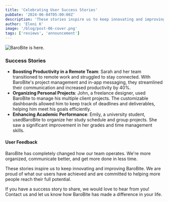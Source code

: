 ```yaml
---
title: 'Celebrating User Success Stories'
pubDate: '2024-06-04T05:00:00Z'
description: 'These stories inspire us to keep innovating and improving BaroBite. We are proud of what our users have achieved and are committed to helping more people reach their full potential.'
author: 'Eleni K'
image: '/blog/post-06-cover.png'
tags: ['reviews', 'announcement']
---
```


![BaroBite is here.](/blog/post-06.png)

### Success Stories

- **Boosting Productivity in a Remote Team**: Sarah and her team transitioned to remote work and struggled to stay connected. With BaroBite's project management and in-app messaging, they streamlined their communication and increased productivity by 40%.
- **Organizing Personal Projects**: John, a freelance designer, used BaroBite to manage his multiple client projects. The customizable dashboards allowed him to keep track of deadlines and deliverables, helping him meet his goals efficiently.
- **Enhancing Academic Performance**: Emily, a university student, usedBaroBite to organize her study schedule and group projects. She saw a significant improvement in her grades and time management skills.

#### User Feedback

BaroBite has completely changed how our team operates. We're more organized, communicate better, and get more done in less time.

These stories inspire us to keep innovating and improving BaroBite. We are proud of what our users have achieved and are committed to helping more people reach their full potential.

If you have a success story to share, we would love to hear from you! Contact us and let us know how BaroBite has made a difference in your life.
